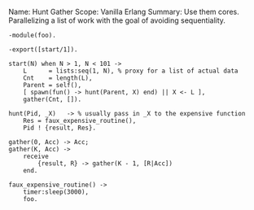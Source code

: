 Name:     Hunt Gather
Scope:    Vanilla Erlang
Summary:  Use them cores. Parallelizing a list of work with the goal
          of avoiding sequentiality.
          
```
-module(foo).

-export([start/1]).

start(N) when N > 1, N < 101 ->
    L      = lists:seq(1, N), % proxy for a list of actual data
    Cnt    = length(L),
    Parent = self(),
    [ spawn(fun() -> hunt(Parent, X) end) || X <- L ],
    gather(Cnt, []).

hunt(Pid, _X)   -> % usually pass in _X to the expensive function
    Res = faux_expensive_routine(),
    Pid ! {result, Res}.

gather(0, Acc) -> Acc;
gather(K, Acc) ->
    receive
        {result, R} -> gather(K - 1, [R|Acc])
    end.

faux_expensive_routine() -> 
    timer:sleep(3000),
    foo.
```

